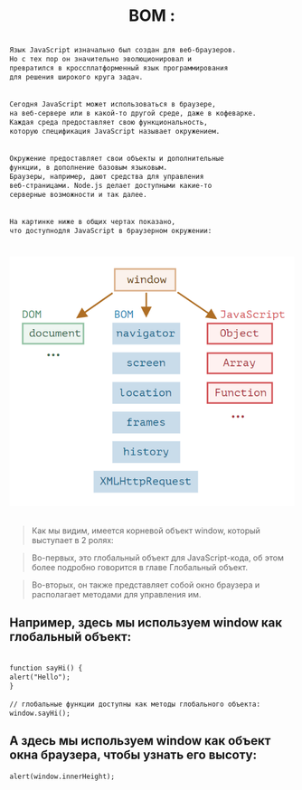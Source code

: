 <h1 align="center"> 
 BOM :
</h1>

```

Язык JavaScript изначально был создан для веб-браузеров.
Но с тех пор он значительно эволюционировал и
превратился в кроссплатформенный язык программирования
для решения широкого круга задач.


Сегодня JavaScript может использоваться в браузере,
на веб-сервере или в какой-то другой среде, даже в кофеварке.
Каждая среда предоставляет свою функциональность,
которую спецификация JavaScript называет окружением.


Окружение предоставляет свои объекты и дополнительные
функции, в дополнение базовым языковым.
Браузеры, например, дают средства для управления
веб-страницами. Node.js делает доступными какие-то
серверные возможности и так далее.


На картинке ниже в общих чертах показано,
что доступнодля JavaScript в браузерном окружении:

```

<h1 align="center">

![](./BOM/window.png)

</h1>

> Как мы видим, имеется корневой объект window, который выступает в 2 ролях:

> Во-первых, это глобальный объект для JavaScript-кода, об этом более подробно говорится в главе Глобальный объект.

> Во-вторых, он также представляет собой окно браузера и располагает методами для управления им.

## Например, здесь мы используем window как глобальный объект:

```

function sayHi() {
alert("Hello");
}

// глобальные функции доступны как методы глобального объекта:
window.sayHi();

```

## А здесь мы используем window как объект окна браузера, чтобы узнать его высоту:

```
alert(window.innerHeight);
```
